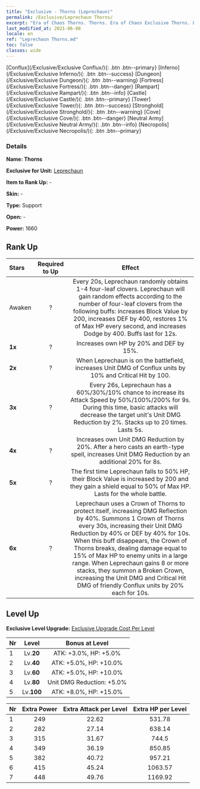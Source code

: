```yaml
---
title: "Exclusive - Thorns (Leprechaun)"
permalink: /Exclusive/Leprechaun Thorns/
excerpt: "Era of Chaos Thorns. Thorns. Era of Chaos Exclusive Thorns. Leprechaun Exclusive."
last_modified_at: 2021-06-08
locale: en
ref: "Leprechaun Thorns.md"
toc: false
classes: wide
---
```

 [Conflux](/Exclusive/Exclusive Conflux/){: .btn .btn--primary} [Inferno](/Exclusive/Exclusive Inferno/){: .btn .btn--success} [Dungeon](/Exclusive/Exclusive Dungeon/){: .btn .btn--warning} [Fortress](/Exclusive/Exclusive Fortress/){: .btn .btn--danger} [Rampart](/Exclusive/Exclusive Rampart/){: .btn .btn--info} [Castle](/Exclusive/Exclusive Castle/){: .btn .btn--primary} [Tower](/Exclusive/Exclusive Tower/){: .btn .btn--success} [Stronghold](/Exclusive/Exclusive Stronghold/){: .btn .btn--warning} [Cove](/Exclusive/Exclusive Cove/){: .btn .btn--danger} [Neutral Army](/Exclusive/Exclusive Neutral Army/){: .btn .btn--info} [Necropolis](/Exclusive/Exclusive Necropolis/){: .btn .btn--primary} 

### Details
 **Name: Thorns** 

 **Exclusive for Unit:** [Leprechaun](/units/Leprechaun/) 

 **Item to Rank Up:** -

 **Skin:** -

 **Type:** Support

 **Open:** -

 **Power:** 1660

## Rank Up

  |     Stars    |  Required to Up | Effect |
  |:-------------|:---------------:|:---------------:|
  |  Awaken  | ? | <Lady Luck> Every 20s, Leprechaun randomly obtains 1-4 four-leaf clovers. Leprechaun will gain random effects according to the number of four-leaf clovers from the following buffs: increases Block Value by 200, increases DEF by 400, restores 1% of Max HP every second, and increases Dodge by 400. Buffs last for 12s. |
  | **1x** <i class="fas fa-star"/> | ? | Increases own HP by 20% and DEF by 15%. |
  | **2x** <i class="fas fa-star"/> | ? | When Leprechaun is on the battlefield, increases Unit DMG of Conflux units by 10% and Critical Hit by 100. |
  | **3x** <i class="fas fa-star"/> | ? | <Rapid Combo> Every 26s, Leprechaun has a 60%/30%/10% chance to increase its Attack Speed by 50%/100%/200% for 9s. During this time, basic attacks will decrease the target unit's Unit DMG Reduction by 2%. Stacks up to 20 times. Lasts 5s. |
  | **4x** <i class="fas fa-star"/> | ? | Increases own Unit DMG Reduction by 20%. After a hero casts an earth-type spell, increases Unit DMG Reduction by an additional 20% for 8s. |
  | **5x** <i class="fas fa-star"/> | ? | The first time Leprechaun falls to 50% HP, their Block Value is increased by 200 and they gain a shield equal to 50% of Max HP. Lasts for the whole battle. |
  | **6x** <i class="fas fa-star"/> | ? | <Crown of Thorns> Leprechaun uses a Crown of Thorns to protect itself, increasing DMG Reflection by 40%. Summons 1 Crown of Thorns every 30s, increasing their Unit DMG Reduction by 40% or DEF by 40% for 10s. When this buff disappears, the Crown of Thorns breaks, dealing damage equal to 15% of Max HP to enemy units in a large range. When Leprechaun gains 8 or more <Fortune> stacks, they summon a Broken Crown, increasing the Unit DMG and Critical Hit DMG of friendly Conflux units by 20% each for 10s. |


## Level Up
 **Exclusive Level Upgrade:** [Exclusive Upgrade Cost Per Level](/Exclusive/ExclusiveUpgradeCostPerLevel/)

  |  Nr  |   Level  | Bonus at Level |
  |:-----|:--------:|:--------------:|
  | 1 | Lv.**20** | ATK: +3.0%, HP: +5.0% |
  | 2 | Lv.**40** | ATK: +5.0%, HP: +10.0% |
  | 3 | Lv.**60** | ATK: +5.0%, HP: +10.0% |
  | 4 | Lv.**80** | Unit DMG Reduction: +5.0% |
  | 5 | Lv.**100** | ATK: +8.0%, HP: +15.0% |


  |  Nr  |  Extra Power | Extra Attack per Level | Extra HP per Level |
  |:-----|:--------:|:--------:|:--------:|
  | 1 | 249 | 22.62 | 531.78 |
  | 2 | 282 | 27.14 | 638.14 |
  | 3 | 315 | 31.67 | 744.5 |
  | 4 | 349 | 36.19 | 850.85 |
  | 5 | 382 | 40.72 | 957.21 |
  | 6 | 415 | 45.24 | 1063.57 |
  | 7 | 448 | 49.76 | 1169.92 |


